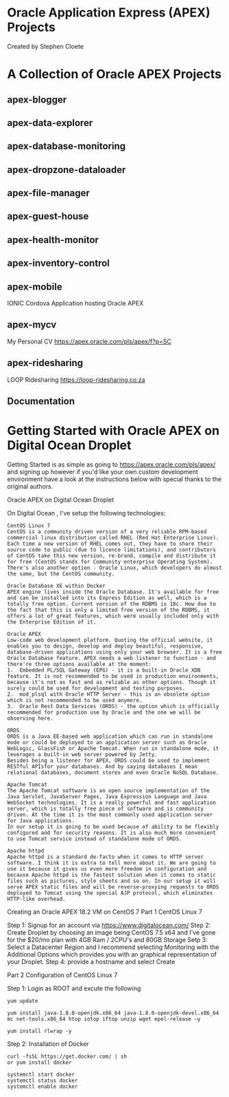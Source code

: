 # Oracle Application Express (APEX) Projects
Created by Stephen Cloete

# A Collection of Oracle APEX Projects

## apex-blogger 

## apex-data-explorer

## apex-database-monitoring

## apex-dropzone-dataloader

## apex-file-manager

## apex-guest-house

## apex-health-monitor

## apex-inventory-control

## apex-mobile 
IONIC Cordova Application hosting Oracle APEX

## apex-mycv
My Personal CV https://apex.oracle.com/pls/apex/f?p=SC

## apex-ridesharing 
LOOP Ridesharing https://loop-ridesharing.co.za

## Documentation

# Getting Started with Oracle APEX on Digital Ocean Droplet

Getting Started is as simple as going to https://apex.oracle.com/pls/apex/ and signing up however if you'd like your own custom development environment have a look at the instructions below with special thanks to the original authors.


Oracle APEX on Digital Ocean Droplet

On Digital Ocean , I've setup the following technologies:

```
CentOS Linux 7
CentOS is a community driven version of a very reliable RPM-based commercial linux distribution called RHEL (Red Hat Enterprise Linux). Each time a new version of RHEL comes out, they have to share their source code to public (due to licence limitations), and contributors of CentOS take this new version, re-brand, compile and distribute it for free (CentOS stands for Community enterprise Operating System). There's also another option - Oracle Linux, which developers do almost the same, but the CentOS community.
```

```
Oracle Database XE within Docker
APEX engine lives inside the Oracle Database. It's available for free and can be installed into its Express Edition as well, which is a totally free option. Current version of the RDBMS is 18c. How due to the fact that this is only a limited free version of the RDBMS, it offers a lot of great features, which were usually included only with the Enterprise Edition of it.
```

```
Oracle APEX
Low-code web development platform. Quoting the official website, it enables you to design, develop and deploy beautiful, responsive, database-driven applications using only your web browser. It is a free Oracle Database feature. APEX needs a web listener to function - and there're three options available at the moment:
1.	Embedded PL/SQL Gateway (EPG) - it is a built-in Oracle XDB feature. It is not recommended to be used in production environments, because it's not as fast and as reliable as other options. Though it surely could be used for development and testing purposes.
2.	mod_plsql with Oracle HTTP Server - this is an obsolete option which is not recommended to be used anymore.
3.	Oracle Rest Data Services (ORDS) - the option which is officially recommended for production use by Oracle and the one we will be observing here.
```

```
ORDS
ORDS is a Java EE-based web application which can run in standalone mode or could be deployed to an application server such as Oracle WebLogic, GlassFish or Apache Tomcat. When run in standalone mode, it leverages a built-in web server powered by Jetty.
Besides being a listener for APEX, ORDS could be used to implement RESTful APIsfor your databases. And by saying databases I mean relational databases, document stores and even Oracle NoSQL Database.
```

```
Apache Tomcat
The Apache Tomcat software is an open source implementation of the Java Servlet, JavaServer Pages, Java Expression Language and Java WebSocket technologies. It is a really powerful and fast application server, which is totally free piece of software and is community driven. At the time it is the most commonly used application server for Java applications.
In our setup it is going to be used because of ability to be flexibly configured and for security reasons. It is also much more convenient to use Tomcat service instead of standalone mode of ORDS.
```

```
Apache httpd
Apache httpd is a standard de-facto when it comes to HTTP server software. I think it is extra to tell more about it. We are going to use it because it gives us even more freedom in configuration and because Apache httpd is the fastest solution when it comes to static files such as pictures, style sheets and so on. In our setup it will serve APEX static files and will be reverse-proxying requests to ORDS deployed to Tomcat using the special AJP protocol, which eliminates HTTP-like overhead.
```

Creating an Oracle APEX 18.2 VM on CentOS 7
Part 1 CentOS Linux 7

Step 1: Signup for an account via https://www.digitalocean.com/
Step 2: Create Droplet by choosing an image being CentOS 7.5 x64 and I've gone for the $20/mo plan with 4GB Ram / 2CPU's and 80GB Storage
Setp 3: Select a Datacenter Region and I recommend selecting Monitoring with the Additional Options which provides you with an graphical representation of your Droplet. 
Step 4: provide a hostname and select Create

Part 2 Configuration of CentOS Linux 7

Step 1: Login as ROOT and excute the following
```
yum update

yum install java-1.8.0-openjdk.x86_64 java-1.8.0-openjdk-devel.x86_64 mc net-tools.x86_64 htop iotop iftop unzip wget epel-release –y

yum install rlwrap -y
```

Step 2: Installation of Docker
```
curl -fsSL https://get.docker.com/ | sh 
or yum install docker

systemctl start docker
systemctl status docker
systemctl enable docker 
```